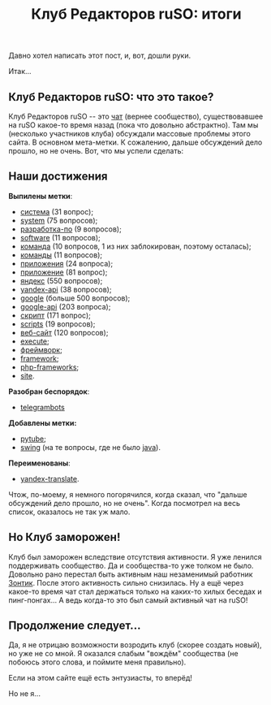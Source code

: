 ﻿---
title: "Клуб Редакторов ruSO: итоги"
se.owner.user_id: 507516
se.owner.display_name: "чистов_n"
se.owner.link: "https://ru.meta.stackoverflow.com/users/507516/%d1%87%d0%b8%d1%81%d1%82%d0%be%d0%b2-n"
se.link: "https://ru.meta.stackoverflow.com/questions/14692/%d0%9a%d0%bb%d1%83%d0%b1-%d0%a0%d0%b5%d0%b4%d0%b0%d0%ba%d1%82%d0%be%d1%80%d0%be%d0%b2-ruso-%d0%b8%d1%82%d0%be%d0%b3%d0%b8"
se.question_id: 14692
se.post_type: question
---
<p>Давно хотел написать этот пост, и, вот, дошли руки.</p>
<p>Итак...</p>
<h2>Клуб Редакторов ruSO: что это такое?</h2>
<p>Клуб Редакторов ruSO -- это <a href="https://chat.stackexchange.com/rooms/148414/ruso-">чат</a> (вернее сообщество), существовавшее на ruSO какое-то время назад (пока что довольно абстрактно). Там мы (несколько участников клуба) обсуждали массовые проблемы этого сайта. В основном мета-метки. К сожалению, дальше обсуждений дело прошло, но не очень. Вот, что мы успели сделать:</p>
<h2>Наши достижения</h2>
<p><strong>Выпилены метки</strong>:</p>
<ul>
<li><a href="https://ru.stackoverflow.com/questions/tagged/%d1%81%d0%b8%d1%81%d1%82%d0%b5%d0%bc%d0%b0" class="s-tag post-tag" title="показать вопросы с меткой [система]" aria-label="показать вопросы с меткой [система]" rel="tag" aria-labelledby="tag-система-tooltip-container" data-tag-menu-origin="Unknown">система</a> (31 вопрос);</li>
<li><a href="https://ru.stackoverflow.com/questions/tagged/system" class="s-tag post-tag" title="показать вопросы с меткой [system]" aria-label="показать вопросы с меткой [system]" rel="tag" aria-labelledby="tag-system-tooltip-container" data-tag-menu-origin="Unknown">system</a> (75 вопросов);</li>
<li><a href="https://ru.stackoverflow.com/questions/tagged/%d1%80%d0%b0%d0%b7%d1%80%d0%b0%d0%b1%d0%be%d1%82%d0%ba%d0%b0-%d0%bf%d0%be" class="s-tag post-tag" title="показать вопросы с меткой [разработка-по]" aria-label="показать вопросы с меткой [разработка-по]" rel="tag" aria-labelledby="tag-разработка-по-tooltip-container" data-tag-menu-origin="Unknown">разработка-по</a> (9 вопросов);</li>
<li><a href="https://ru.stackoverflow.com/questions/tagged/software" class="s-tag post-tag" title="показать вопросы с меткой [software]" aria-label="показать вопросы с меткой [software]" rel="tag" aria-labelledby="tag-software-tooltip-container" data-tag-menu-origin="Unknown">software</a> (11 вопросов);</li>
<li><a href="https://ru.stackoverflow.com/questions/tagged/%d0%ba%d0%be%d0%bc%d0%b0%d0%bd%d0%b4%d0%b0" class="s-tag post-tag" title="показать вопросы с меткой [команда]" aria-label="показать вопросы с меткой [команда]" rel="tag" aria-labelledby="tag-команда-tooltip-container" data-tag-menu-origin="Unknown">команда</a> (10 вопросов, 1 из них заблокирован, поэтому осталась);</li>
<li><a href="https://ru.stackoverflow.com/questions/tagged/%d0%ba%d0%be%d0%bc%d0%b0%d0%bd%d0%b4%d1%8b" class="s-tag post-tag" title="показать вопросы с меткой [команды]" aria-label="показать вопросы с меткой [команды]" rel="tag" aria-labelledby="tag-команды-tooltip-container" data-tag-menu-origin="Unknown">команды</a> (11 вопросов);</li>
<li><a href="https://ru.stackoverflow.com/questions/tagged/%d0%bf%d1%80%d0%b8%d0%bb%d0%be%d0%b6%d0%b5%d0%bd%d0%b8%d1%8f" class="s-tag post-tag" title="показать вопросы с меткой [приложения]" aria-label="показать вопросы с меткой [приложения]" rel="tag" aria-labelledby="tag-приложения-tooltip-container" data-tag-menu-origin="Unknown">приложения</a> (24 вопроса);</li>
<li><a href="https://ru.stackoverflow.com/questions/tagged/%d0%bf%d1%80%d0%b8%d0%bb%d0%be%d0%b6%d0%b5%d0%bd%d0%b8%d0%b5" class="s-tag post-tag" title="показать вопросы с меткой [приложение]" aria-label="показать вопросы с меткой [приложение]" rel="tag" aria-labelledby="tag-приложение-tooltip-container" data-tag-menu-origin="Unknown">приложение</a> (81 вопрос);</li>
<li><a href="https://ru.stackoverflow.com/questions/tagged/%d1%8f%d0%bd%d0%b4%d0%b5%d0%ba%d1%81" class="s-tag post-tag" title="показать вопросы с меткой [яндекс]" aria-label="показать вопросы с меткой [яндекс]" rel="tag" aria-labelledby="tag-яндекс-tooltip-container" data-tag-menu-origin="Unknown">яндекс</a> (550 вопросов);</li>
<li><a href="https://ru.stackoverflow.com/questions/tagged/yandex-api" class="s-tag post-tag" title="показать вопросы с меткой [yandex-api]" aria-label="показать вопросы с меткой [yandex-api]" rel="tag" aria-labelledby="tag-yandex-api-tooltip-container" data-tag-menu-origin="Unknown">yandex-api</a> (38 вопросов);</li>
<li><a href="https://ru.stackoverflow.com/questions/tagged/google" class="s-tag post-tag" title="показать вопросы с меткой [google]" aria-label="показать вопросы с меткой [google]" rel="tag" aria-labelledby="tag-google-tooltip-container" data-tag-menu-origin="Unknown">google</a> (больше 500 вопросов);</li>
<li><a href="https://ru.stackoverflow.com/questions/tagged/google-api" class="s-tag post-tag" title="показать вопросы с меткой [google-api]" aria-label="показать вопросы с меткой [google-api]" rel="tag" aria-labelledby="tag-google-api-tooltip-container" data-tag-menu-origin="Unknown">google-api</a> (203 вопроса);</li>
<li><a href="https://ru.stackoverflow.com/questions/tagged/%d1%81%d0%ba%d1%80%d0%b8%d0%bf%d1%82" class="s-tag post-tag" title="показать вопросы с меткой [скрипт]" aria-label="показать вопросы с меткой [скрипт]" rel="tag" aria-labelledby="tag-скрипт-tooltip-container" data-tag-menu-origin="Unknown">скрипт</a> (171 вопрос);</li>
<li><a href="https://ru.stackoverflow.com/questions/tagged/scripts" class="s-tag post-tag" title="показать вопросы с меткой [scripts]" aria-label="показать вопросы с меткой [scripts]" rel="tag" aria-labelledby="tag-scripts-tooltip-container" data-tag-menu-origin="Unknown">scripts</a> (19 вопросов);</li>
<li><a href="https://ru.stackoverflow.com/questions/tagged/%d0%b2%d0%b5%d0%b1-%d1%81%d0%b0%d0%b9%d1%82" class="s-tag post-tag" title="показать вопросы с меткой [веб-сайт]" aria-label="показать вопросы с меткой [веб-сайт]" rel="tag" aria-labelledby="tag-веб-сайт-tooltip-container" data-tag-menu-origin="Unknown">веб-сайт</a> (120 вопросов);</li>
<li><a href="https://ru.stackoverflow.com/questions/tagged/execute" class="s-tag post-tag" title="показать вопросы с меткой [execute]" aria-label="показать вопросы с меткой [execute]" rel="tag" aria-labelledby="tag-execute-tooltip-container" data-tag-menu-origin="Unknown">execute</a>;</li>
<li><a href="https://ru.stackoverflow.com/questions/tagged/%d1%84%d1%80%d0%b5%d0%b9%d0%bc%d0%b2%d0%be%d1%80%d0%ba" class="s-tag post-tag" title="показать вопросы с меткой [фреймворк]" aria-label="показать вопросы с меткой [фреймворк]" rel="tag" aria-labelledby="tag-фреймворк-tooltip-container" data-tag-menu-origin="Unknown">фреймворк</a>;</li>
<li><a href="https://ru.stackoverflow.com/questions/tagged/framework" class="s-tag post-tag" title="показать вопросы с меткой [framework]" aria-label="показать вопросы с меткой [framework]" rel="tag" aria-labelledby="tag-framework-tooltip-container" data-tag-menu-origin="Unknown">framework</a>;</li>
<li><a href="https://ru.stackoverflow.com/questions/tagged/php-frameworks" class="s-tag post-tag" title="показать вопросы с меткой [php-frameworks]" aria-label="показать вопросы с меткой [php-frameworks]" rel="tag" aria-labelledby="tag-php-frameworks-tooltip-container" data-tag-menu-origin="Unknown">php-frameworks</a>;</li>
<li><a href="https://ru.stackoverflow.com/questions/tagged/site" class="s-tag post-tag" title="показать вопросы с меткой [site]" aria-label="показать вопросы с меткой [site]" rel="tag" aria-labelledby="tag-site-tooltip-container" data-tag-menu-origin="Unknown">site</a>.</li>
</ul>
<p><strong>Разобран беспорядок</strong>:</p>
<ul>
<li><a href="https://ru.stackoverflow.com/questions/tagged/telegrambots" class="s-tag post-tag" title="показать вопросы с меткой [telegrambots]" aria-label="показать вопросы с меткой [telegrambots]" rel="tag" aria-labelledby="tag-telegrambots-tooltip-container" data-tag-menu-origin="Unknown">telegrambots</a></li>
</ul>
<p><strong>Добавлены метки:</strong></p>
<ul>
<li><a href="https://ru.stackoverflow.com/questions/tagged/pytube" class="s-tag post-tag" title="показать вопросы с меткой [pytube]" aria-label="показать вопросы с меткой [pytube]" rel="tag" aria-labelledby="tag-pytube-tooltip-container" data-tag-menu-origin="Unknown">pytube</a>;</li>
<li><a href="https://ru.stackoverflow.com/questions/tagged/swing" class="s-tag post-tag" title="показать вопросы с меткой [swing]" aria-label="показать вопросы с меткой [swing]" rel="tag" aria-labelledby="tag-swing-tooltip-container" data-tag-menu-origin="Unknown">swing</a> (на те вопросы, где не было <a href="https://ru.stackoverflow.com/questions/tagged/java" class="s-tag post-tag" title="показать вопросы с меткой [java]" aria-label="показать вопросы с меткой [java]" rel="tag" aria-labelledby="tag-java-tooltip-container" data-tag-menu-origin="Unknown">java</a>).</li>
</ul>
<p><strong>Переименованы</strong>:</p>
<ul>
<li><a href="https://ru.stackoverflow.com/questions/tagged/yandex-translate" class="s-tag post-tag" title="показать вопросы с меткой [yandex-translate]" aria-label="показать вопросы с меткой [yandex-translate]" rel="tag" aria-labelledby="tag-yandex-translate-tooltip-container" data-tag-menu-origin="Unknown">yandex-translate</a>.</li>
</ul>
<p>Чтож, по-моему, я немного погорячился, когда сказал, что &quot;дальше обсуждений дело прошло, но не очень&quot;. Когда посмотрел на весь список, оказалось не так уж мало.</p>
<h2>Но Клуб заморожен!</h2>
<p>Клуб был заморожен вследствие отсутствия активности. Я уже ленился поддерживать сообщество. Да и сообщества-то уже толком не было. Довольно рано перестал быть активным наш незаменимый работник <a href="https://ru.stackoverflow.com/users/532877">Зонтик</a>. После этого активность сильно снизилась. Ну а ещё через какое-то время чат стал держаться только на каких-то хилых беседах и пинг-понгах... А ведь когда-то это был самый активный чат на ruSO!</p>
<h2>Продолжение следует...</h2>
<p>Да, я не отрицаю возможности возродить клуб (скорее создать новый), но уже не со мной. Я оказался слабым &quot;вождём&quot; сообщества (не побоюсь этого слова, и поймите меня правильно).</p>
<p>Если на этом сайте ещё есть энтузиасты, то вперёд!</p>
<p>Но не я...</p>
